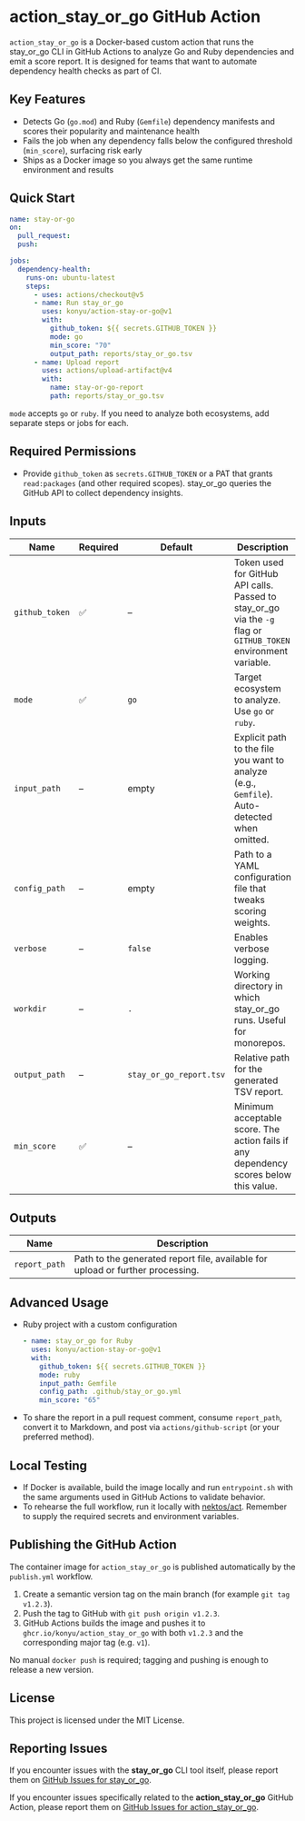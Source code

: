 # action_stay_or_go GitHub Action

`action_stay_or_go` is a Docker-based custom action that runs the stay_or_go CLI in GitHub Actions to analyze Go and Ruby dependencies and emit a score report. It is designed for teams that want to automate dependency health checks as part of CI.

## Key Features
- Detects Go (`go.mod`) and Ruby (`Gemfile`) dependency manifests and scores their popularity and maintenance health
- Fails the job when any dependency falls below the configured threshold (`min_score`), surfacing risk early
- Ships as a Docker image so you always get the same runtime environment and results

## Quick Start
```yaml
name: stay-or-go
on:
  pull_request:
  push:

jobs:
  dependency-health:
    runs-on: ubuntu-latest
    steps:
      - uses: actions/checkout@v5
      - name: Run stay_or_go
        uses: konyu/action-stay-or-go@v1
        with:
          github_token: ${{ secrets.GITHUB_TOKEN }}
          mode: go
          min_score: "70"
          output_path: reports/stay_or_go.tsv
      - name: Upload report
        uses: actions/upload-artifact@v4
        with:
          name: stay-or-go-report
          path: reports/stay_or_go.tsv
```
`mode` accepts `go` or `ruby`. If you need to analyze both ecosystems, add separate steps or jobs for each.

## Required Permissions
- Provide `github_token` as `secrets.GITHUB_TOKEN` or a PAT that grants `read:packages` (and other required scopes). stay_or_go queries the GitHub API to collect dependency insights.

## Inputs
| Name | Required | Default | Description |
| --- | --- | --- | --- |
| `github_token` | ✅ | – | Token used for GitHub API calls. Passed to stay_or_go via the `-g` flag or `GITHUB_TOKEN` environment variable. |
| `mode` | ✅ | `go` | Target ecosystem to analyze. Use `go` or `ruby`. |
| `input_path` | – | empty | Explicit path to the file you want to analyze (e.g., `Gemfile`). Auto-detected when omitted. |
| `config_path` | – | empty | Path to a YAML configuration file that tweaks scoring weights. |
| `verbose` | – | `false` | Enables verbose logging. |
| `workdir` | – | `.` | Working directory in which stay_or_go runs. Useful for monorepos. |
| `output_path` | – | `stay_or_go_report.tsv` | Relative path for the generated TSV report. |
| `min_score` | ✅ | – | Minimum acceptable score. The action fails if any dependency scores below this value. |

## Outputs
| Name | Description |
| --- | --- |
| `report_path` | Path to the generated report file, available for upload or further processing. |

## Advanced Usage
- Ruby project with a custom configuration
  ```yaml
  - name: stay_or_go for Ruby
    uses: konyu/action-stay-or-go@v1
    with:
      github_token: ${{ secrets.GITHUB_TOKEN }}
      mode: ruby
      input_path: Gemfile
      config_path: .github/stay_or_go.yml
      min_score: "65"
  ```
- To share the report in a pull request comment, consume `report_path`, convert it to Markdown, and post via `actions/github-script` (or your preferred method).

## Local Testing
- If Docker is available, build the image locally and run `entrypoint.sh` with the same arguments used in GitHub Actions to validate behavior.
- To rehearse the full workflow, run it locally with [nektos/act](https://github.com/nektos/act). Remember to supply the required secrets and environment variables.

## Publishing the GitHub Action

The container image for `action_stay_or_go` is published automatically by the `publish.yml` workflow.

1. Create a semantic version tag on the main branch (for example `git tag v1.2.3`).
2. Push the tag to GitHub with `git push origin v1.2.3`.
3. GitHub Actions builds the image and pushes it to `ghcr.io/konyu/action_stay_or_go` with both `v1.2.3` and the corresponding major tag (e.g. `v1`).

No manual `docker push` is required; tagging and pushing is enough to release a new version.

## License

This project is licensed under the MIT License.

## Reporting Issues

If you encounter issues with the **stay_or_go** CLI tool itself, please report them on [GitHub Issues for stay_or_go](https://github.com/uzumaki-inc/stay_or_go/issues).

If you encounter issues specifically related to the **action_stay_or_go** GitHub Action, please report them on [GitHub Issues for action_stay_or_go](https://github.com/konyu/action-stay-or-go/issues).
